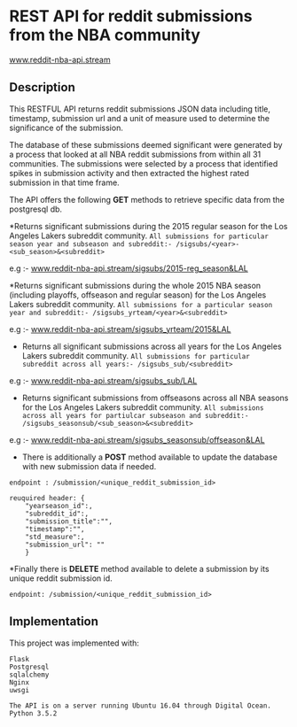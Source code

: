 # REST API for reddit submissions from the NBA community
www.reddit-nba-api.stream

## Description

This RESTFUL API returns reddit submissions JSON data including title, timestamp, submission url and a unit of measure used to determine the significance of the submission. 

The database of these submissions deemed significant were generated by a process that looked at all NBA reddit submissions from within all 31 communities. The submissions were selected by a process that identified spikes in submission activity and then extracted the highest rated submission in that time frame.

The API offers the following __GET__ methods to retrieve specific data from the postgresql db.

*Returns significant submissions during the 2015 regular season for the Los Angeles Lakers subreddit community.
```All submissions for particular season year and subseason and subreddit:- /sigsubs/<year>-<sub_season>&<subreddit>```

e.g :- www.reddit-nba-api.stream/sigsubs/2015-reg_season&LAL

*Returns significant submissions during the whole 2015 NBA season (including playoffs, offseason and regular season) for the Los Angeles Lakers subreddit community.
```All submissions for a particular season year and subreddit:- /sigsubs_yrteam/<year>&<subreddit>```

e.g :- www.reddit-nba-api.stream/sigsubs_yrteam/2015&LAL


* Returns all significant submissions across all years for the Los Angeles Lakers subreddit community.
```All submissions for particular subreddit across all years:- /sigsubs_sub/<subreddit>```

e.g :- www.reddit-nba-api.stream/sigsubs_sub/LAL


* Returns significant submissions from offseasons across all NBA seasons for the Los Angeles Lakers subreddit community.
```All submissions across all years for partiulcar subseason and subreddit:- /sigsubs_seasonsub/<sub_season>&<subreddit>```

e.g :- www.reddit-nba-api.stream/sigsubs_seasonsub/offseason&LAL


* There is additionally a __POST__ method available to update the database with new submission data if needed.

```endpoint : /submission/<unique_reddit_submission_id>```
```
reuquired header: {
	"yearseason_id":,
	"subreddit_id":,
	"submission_title":"",
	"timestamp":"",
	"std_measure":,
	"submission_url": ""
	}
```
	
*Finally there is __DELETE__ method available to delete a submission by its unique reddit submission id.

```endpoint: /submission/<unique_reddit_submission_id>```


## Implementation

This project was implemented with:
```
Flask
Postgresql
sqlalchemy
Nginx
uwsgi

The API is on a server running Ubuntu 16.04 through Digital Ocean.
Python 3.5.2
```

